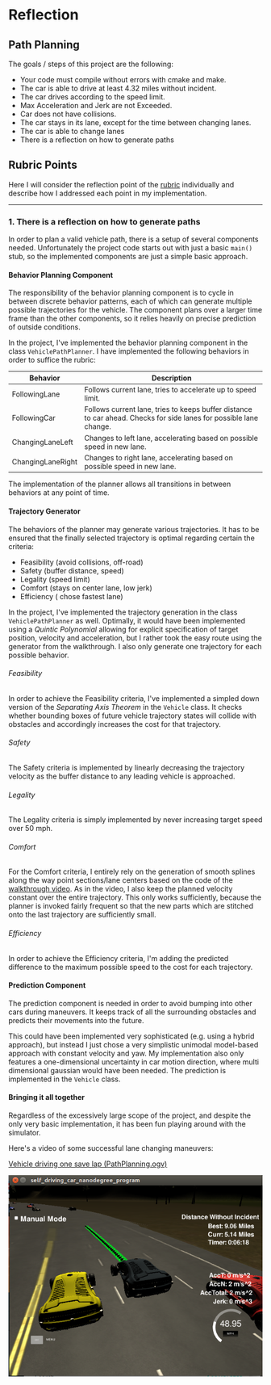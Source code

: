 
# Reflection

## Path Planning

The goals / steps of this project are the following:

* Your code must compile without errors with cmake and make.
* The car is able to drive at least 4.32 miles without incident.
* The car drives according to the speed limit.
* Max Acceleration and Jerk are not Exceeded.
* Car does not have collisions.
* The car stays in its lane, except for the time between changing lanes.
* The car is able to change lanes
* There is a reflection on how to generate paths

[//]: # (Image References)
[image1]: ./img/PathPlanning.png

## Rubric Points
Here I will consider the reflection point of the [rubric](https://review.udacity.com/#!/rubrics/1020/view) individually and describe how I addressed each point in my implementation.

---

### 1. There is a reflection on how to generate paths

In order to plan a valid vehicle path, there is a setup of several components needed. Unfortunately the project code starts out with just a basic `main()` stub, so the implemented components are just a simple basic approach.

#### Behavior Planning Component

The responsibility of the behavior planning component is to cycle in between discrete behavior patterns, each of which can generate multiple possible trajectories for the vehicle. The component plans over a larger time frame than the other components, so it relies heavily on precise prediction of outside conditions.

In the project, I've implemented the behavior planning component in the class `VehiclePathPlanner`. I have implemented the following behaviors in order to suffice the rubric:

| Behavior          | Description  |
|-------------------|--------------|
| FollowingLane     | Follows current lane, tries to accelerate up to speed limit. |
| FollowingCar      | Follows current lane, tries to keeps buffer distance to car ahead. Checks for side lanes for possible lane change. |
| ChangingLaneLeft  | Changes to left lane, accelerating based on possible speed in new lane. |
| ChangingLaneRight | Changes to right lane, accelerating based on possible speed in new lane.|

The implementation of the planner allows all transitions in between behaviors at any point of time.

#### Trajectory Generator

The behaviors of the planner may generate various trajectories. It has to be ensured that the finally selected trajectory is optimal regarding certain the criteria:
* Feasibility (avoid collisions, off-road)
* Safety (buffer distance, speed)
* Legality (speed limit)
* Comfort (stays on center lane, low jerk)
* Efficiency ( chose fastest lane)

In the project, I've implemented the trajectory generation in the class `VehiclePathPlanner` as well. Optimally, it would have been implemented using a *Quintic Polynomial* allowing for explicit specification of target position, velocity and acceleration, but I rather took the easy route using the generator from the walkthrough. I also only generate one trajectory for each possible behavior.

###### Feasibility

In order to achieve the Feasibility criteria, I've implemented a simpled down version of the *Separating Axis Theorem* in the `Vehicle` class. It checks whether bounding boxes of future vehicle trajectory states will collide with obstacles and accordingly increases the cost for that trajectory.

###### Safety

The Safety criteria is implemented by linearly decreasing the trajectory velocity as the buffer distance to any leading vehicle is approached.

###### Legality

The Legality criteria is simply implemented by never increasing target speed over 50 mph.

###### Comfort

 For the Comfort criteria, I entirely rely on the generation of smooth splines along the way point sections/lane centers based on the code of the [walkthrough video](https://youtu.be/7sI3VHFPP0w). As in the video, I also keep the planned velocity constant over the entire trajectory. This only works sufficiently, because the planner is invoked fairly frequent so that the new parts which are stitched onto the last trajectory are sufficiently small.

###### Efficiency

In order to achieve the Efficiency criteria, I'm adding the predicted difference to the maximum possible speed to the cost for each trajectory.


#### Prediction Component

The prediction component is needed in order to avoid bumping into other cars during maneuvers. It keeps track of all the surrounding obstacles and predicts their movements into the future.

This could have been implemented very sophisticated (e.g. using a hybrid approach), but instead I just chose a very simplistic unimodal model-based approach with constant velocity and yaw. My implementation also only features a one-dimensional uncertainty in car motion direction, where multi dimensional gaussian would have been needed. The prediction is implemented in the `Vehicle` class.


#### Bringing it all together

Regardless of the excessively large scope of the project, and despite the only very basic implementation, it has been fun playing around with the simulator.

Here's a video of some successful lane changing maneuvers:

[Vehicle driving one save lap (PathPlanning.ogv)](https://github.com/WarrantyVoid/CarND-P10-MPC/blob/master/img/PathPlanning.ogv)

![Screenshot of video][image1]